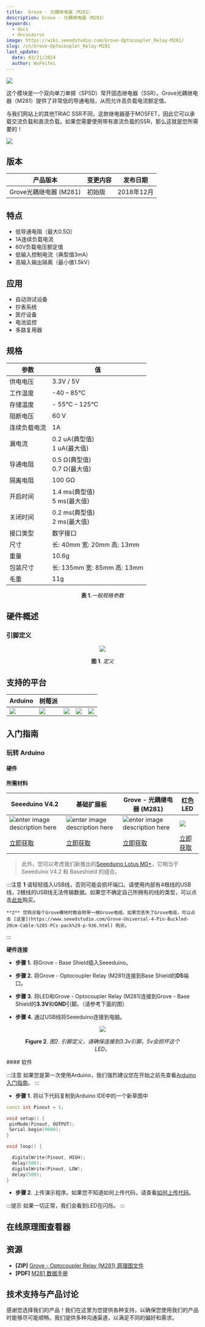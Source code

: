 ```yaml
---
title:  Grove - 光耦继电器（M281）
description: Grove - 光耦继电器（M281）
keywords:
  - docs
  - docusaurus
image: https://wiki.seeedstudio.com/Grove-Optocoupler_Relay-M281/
slug: /cn/Grove-Optocoupler_Relay-M281
last_update:
  date: 03/21/2024
  author: WuFeifei
---
```



![](https://files.seeedstudio.com/wiki/Grove-Optocoupler-Relay-M281/img/preview.png)

这个模块是一个双向单刀单掷（SPSD）常开固态继电器（SSR）。Grove光耦继电器（M281）提供了非常低的导通电阻，从而允许高负载电流额定值。

与我们网站上的其他TRIAC SSR不同，这款继电器基于MOSFET，因此它可以承载交流负载和直流负载。如果您需要使用带有直流负载的SSR，那么这就是您所需要的！

<p style={{}}><a href="https://www.seeedstudio.com/Grove-Optocoupler-Relay-M281-p-2923.html" target="_blank"><img src="https://files.seeedstudio.com/wiki/Seeed-WiKi/docs/images/300px-Get_One_Now_Banner-ragular.png" /></a></p>

## 版本

| 产品版本 | 变更内容                                                                                           | 发布日期 |
|------------------|-------------------------------------------------------------------------------------------------------|---------------|
| Grove光耦继电器 (M281) | 初始版                                                                                            | 2018年12月 |

## 特点

- 低导通电阻（最大0.5Ω）
- 1A连续负载电流
- 60V负载电压额定值
- 低输入控制电流（典型值3mA）
- 高输入输出隔离（最小值1.5kV）

## 应用

- 自动测试设备
- 抄表系统
- 医疗设备
- 电池监控
- 多路复用器

## 规格

|参数|值|
|---|---|
|供电电压|3.3V / 5V|
|工作温度| -40 – 85℃|
|存储温度|- 55°C – 125°C|
|阻断电压|60 V|
|连续负载电流|1A|
|漏电流|0.2 uA(典型值)<br />1 uA(最大值)|
|导通电阻|0.5 Ω(典型值)<br />0.7 Ω(最大值)|
|隔离电阻|100 GΩ|
|开启时间|1.4 ms(典型值)<br />5 ms(最大值)|
|关闭时间|0.2 ms(典型值)<br />2 ms(最大值)|
|接口类型|数字接口|
|尺寸|长: 40mm 宽: 20mm 高: 13mm|
|重量|10.6g|
|包装尺寸|长: 135mm 宽: 85mm 高: 13mm|
|毛重|11g|
  <div align="center"><b>表 1.</b><i>一般规格参数</i></div>

## 硬件概述

### 引脚定义

<div align="center">
  <figure>
    <p style={{}}><a href="https://files.seeedstudio.com/wiki/Grove-Optocoupler-Relay-M281/img/pinout.jpg" target="_blank"><img src="https://files.seeedstudio.com/wiki/Grove-Optocoupler-Relay-M281/img/pinout.jpg" /></a></p>
    <figcaption><b>图 1</b>. <i>定义</i></figcaption>
  </figure>
</div>


## 支持的平台

| Arduino                                                      | 树莓派                                                       |                                                              |                                                              |                                                              |
| ------------------------------------------------------------ | ------------------------------------------------------------ | ------------------------------------------------------------ | ------------------------------------------------------------ | ------------------------------------------------------------ |
| ![](https://files.seeedstudio.com/wiki/wiki_english/docs/images/arduino_logo.jpg) | ![](https://files.seeedstudio.com/wiki/wiki_english/docs/images/raspberry_pi_logo.jpg) | ![](https://files.seeedstudio.com/wiki/wiki_english/docs/images/bbg_logo.jpg) | ![](https://files.seeedstudio.com/wiki/wiki_english/docs/images/wio_logo_n.jpg) | ![](https://files.seeedstudio.com/wiki/wiki_english/docs/images/linkit_logo.jpg) |

## 入门指南

### 玩转 Arduino

#### 硬件

**所需材料**

| Seeeduino V4.2 | 基础扩展板 | Grove - 光耦继电器 (M281) |红色 LED|
|--------------|-------------|-----------------|-----|
|![enter image description here](https://files.seeedstudio.com/wiki/wiki_english/docs/images/seeeduino_v4.2.jpg)|![enter image description here](https://files.seeedstudio.com/wiki/wiki_english/docs/images/base_shield.jpg)|![enter image description here](https://files.seeedstudio.com/wiki/Grove-Optocoupler-Relay-M281/img/thumbnail.jpg)|![](https://files.seeedstudio.com/wiki/Grove-Optocoupler-Relay-M281/img/led.jpg)|
|[立即获取](https://www.seeedstudio.com/Seeeduino-V4.2-p-2517.html)|[立即获取](https://www.seeedstudio.com/Base-Shield-V2-p-1378.html)|[立即获取](https://www.seeedstudio.com/Grove-Optocoupler-Relay-M281-p-2923.html)|[立即获取](https://www.seeedstudio.com/3mm-LED-Red-25-PCs-p-1588.html)|

>此外，您可以考虑我们新推出的[Seeeduino Lotus M0+](https://www.seeedstudio.com/Seeeduino-Lotus-Cortex-M0-p-2896.html)，它相当于 Seeeduino V4.2 和 Baseshield 的组合。

:::注意
    **1** 请轻轻插入USB线，否则可能会损坏端口。请使用内部有4根线的USB线，2根线的USB线无法传输数据。如果您不确定自己所拥有的线的类型，可以点击[此处](https://www.seeedstudio.com/Micro-USB-Cable-48cm-p-1475.html)购买。

    **2** 您购买每个Grove模块时都会附带一根Grove电缆。如果您丢失了Grove电缆，可以点击 [这里](https://www.seeedstudio.com/Grove-Universal-4-Pin-Buckled-20cm-Cable-%285-PCs-pack%29-p-936.html) 购买。
:::

**硬件连接**

- **步骤 1.** 将Grove - Base Shield插入Seeeduino。

- **步骤 2.** 将Grove - Optocoupler Relay (M281)连接到Base Shield的**D5**端口。

- **步骤 3.** 将LED和Grove - Optocoupler Relay (M281)连接到Grove - Base Shield的**3.3V**和**GND**引脚。（请参考下面的图）

- **步骤 4.** 通过USB线将Seeeduino连接到电脑。

<div align="center">
  <figure>
    <p style={{}}><a href="https://files.seeedstudio.com/wiki/Grove-Optocoupler-Relay-M281/img/connect2.png" target="_blank"><img src="https://files.seeedstudio.com/wiki/Grove-Optocoupler-Relay-M281/img/connect2.png" /></a></p>
    <figcaption><b>Figure 2</b>. <i>图2. 引脚定义，请确保连接到3.3v引脚，5v会损坏这个LED。</i></figcaption>
  </figure>
</div>
#### 软件

:::注意
        如果您是第一次使用Arduino，我们强烈建议您在开始之前先查看[Arduino入门指南](https://wiki.seeedstudio.com/Getting_Started_with_Arduino/)。
:::

- **步骤 1.** 将以下代码复制到Arduino IDE中的一个新草图中

```cpp
const int Pinout = 5;      

void setup() {
 pinMode(Pinout, OUTPUT);
 Serial.begin(9600);
}

void loop() {

  digitalWrite(Pinout, HIGH); 
  delay(500);
  digitalWrite(Pinout, LOW); 
  delay(500);
}
```

- **步骤 2.** 上传演示程序。如果您不知道如何上传代码，请查看[如何上传代码](https://wiki.seeedstudio.com/Upload_Code/)。

:::提示
  如果一切正常，我们会看到LED在闪烁。
:::

## 在线原理图查看器

<div className="altium-ecad-viewer" data-project-src="https://files.seeedstudio.com/wiki/Grove-Optocoupler-Relay-M281/res/Grove-Optocoupler%20Relay%20(M281).zip" style={{borderRadius: '0px 0px 4px 4px', height: 500, borderStyle: 'solid', borderWidth: 1, borderColor: 'rgb(241, 241, 241)', overflow: 'hidden', maxWidth: 1280, maxHeight: 700, boxSizing: 'border-box'}}>
</div>

## 资源

- **[ZIP]** [Grove - Optocoupler Relay (M281) 原理图文件](https://files.seeedstudio.com/wiki/Grove-Optocoupler-Relay-M281/res/Grove-Optocoupler%20Relay%20(M281).zip)
- **[PDF]** [M281 数据手册](https://files.seeedstudio.com/wiki/Grove-Optocoupler-Relay-M281/res/M281_Datasheet.pdf)

## 技术支持与产品讨论

感谢您选择我们的产品！我们在这里为您提供各种支持，以确保您使用我们的产品时能够尽可能顺畅。我们提供多种沟通渠道，以满足不同的偏好和需求。

<div class="button_tech_support_container">
<a href="https://forum.seeedstudio.com/" class="button_forum"></a> 
<a href="https://www.seeedstudio.com/contacts" class="button_email"></a>
</div>

<div class="button_tech_support_container">
<a href="https://discord.gg/eWkprNDMU7" class="button_discord"></a> 
<a href="https://github.com/Seeed-Studio/wiki-documents/discussions/69" class="button_discussion"></a>
</div>
